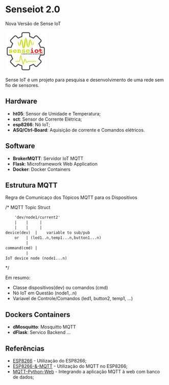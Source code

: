 
Senseiot 2.0
============
Nova Versão de Sense IoT


[![logo](https://raw.githubusercontent.com/Garagem-Hacker/senseiot/master/sense_iot2_128x128.png)](https://github.com/Garagem-Hacker/senseiot)

Sense IoT é um projeto para pesquisa e desenvolvimento de uma rede sem fio de
sensores.


Hardware
--------

* **ht05**: Sensor de Umidade e Temperatura;
* **sct**: Sensor de Corrente Elétrica;
* **esp8266**: Nó IoT;
* **ASQ/Ctrl-Board**: Aquisição de corrente e Comandos elétricos.


Software
--------
* **BrokerMQTT**: Servidor IoT MQTT
* **Flask**: Microframework Web Application
* **Docker**: Docker Containers

Estrutura MQTT
--------------
Regra de Comunicaço dos Tópicos MQTT para os Dispositivos

/*		   MQTT Topic Struct

 	    'dev/node1/current2'
		|    |     |
		|    |     |
  	device(dev)  |    variable to sub/pub 
  		or   | (led1..n,temp1...n,button1...n)
 		     |
	command(cmd) |
 		     |
	IoT device node (node1...n)

*/

 Em resumo:
* Classe dispositivos(dev) ou comandos (cmd)
* Nó IoT em Questão (node1,..n)
* Variavel de Controle/Comandos (led1, button2, temp1, ...)


Dockers Containers
------------------
* **dMosquitto**: Mosquitto MQTT
* **dFlask**: Servico Backend
...


Referências 
-----------

 * [ESP8266](https://github.com/Garagem-Hacker/senseiot/wiki) - Utilização do ESP8266;
 * [ESP8266-&-MQTT](https://github.com/edgarreis/ESP8266-MQTT-Arduino) - Utilização do MQTT no ESP8266;
 * [MQTT-Python-Web](https://douglaszuqueto.com/artigos/integrando-a-aplicacao-web-com-banco-de-dados) - Integrando a aplicação MQTT à web com banco de dados;
 
